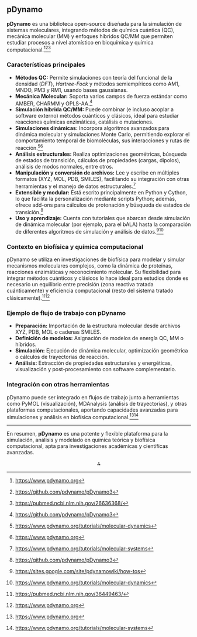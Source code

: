 ## pDynamo

**pDynamo** es una biblioteca open-source diseñada para la simulación de sistemas moleculares, integrando métodos de química cuántica (QC), mecánica molecular (MM) y enfoques híbridos QC/MM que permiten estudiar procesos a nivel atomístico en bioquímica y química computacional.[^1][^2][^3]

### Características principales

- **Métodos QC:** Permite simulaciones con teoría del funcional de la densidad (*DFT*), *Hartree-Fock* y métodos semiempíricos como AM1, MNDO, PM3 y RM1, usando bases gaussianas.
- **Mecánica Molecular:** Soporta varios campos de fuerza estándar como AMBER, CHARMM y OPLS-AA.[^2]
- **Simulación híbrida QC/MM:** Puede combinar (e incluso acoplar a software externo) métodos cuánticos y clásicos, ideal para estudiar reacciones químicas enzimáticas, catálisis o mutaciones.
- **Simulaciones dinámicas:** Incorpora algoritmos avanzados para dinámica molecular y simulaciones Monte Carlo, permitiendo explorar el comportamiento temporal de biomoléculas, sus interacciones y rutas de reacción.[^4][^1]
- **Análisis estructurales:** Realiza optimizaciones geométricas, búsqueda de estados de transición, cálculos de propiedades (cargas, dipolos), análisis de modos normales, entre otros.
- **Manipulación y conversión de archivos:** Lee y escribe en múltiples formatos (XYZ, MOL, PDB, SMILES), facilitando su integración con otras herramientas y el manejo de datos estructurales.[^5]
- **Extensible y modular:** Está escrito principalmente en Python y Cython, lo que facilita la personalización mediante scripts Python; además, ofrece add-ons para cálculos de protonación y búsqueda de estados de transición.[^2]
- **Uso y aprendizaje:** Cuenta con tutoriales que abarcan desde simulación de dinámica molecular (por ejemplo, para el bALA) hasta la comparación de diferentes algoritmos de simulación y análisis de datos.[^6][^4]


### Contexto en biofísica y química computacional

pDynamo se utiliza en investigaciones de biofísica para modelar y simular mecanismos moleculares complejos, como la dinámica de proteínas, reacciones enzimáticas y reconocimiento molecular. Su flexibilidad para integrar métodos cuánticos y clásicos lo hace ideal para estudios donde es necesario un equilibrio entre precisión (zona reactiva tratada cuánticamente) y eficiencia computacional (resto del sistema tratado clásicamente).[^7][^1]

### Ejemplo de flujo de trabajo con pDynamo

- **Preparación:** Importación de la estructura molecular desde archivos XYZ, PDB, MOL o cadenas SMILES.
- **Definición de modelos:** Asignación de modelos de energía QC, MM o híbridos.
- **Simulación:** Ejecución de dinámica molecular, optimización geométrica o cálculos de trayectorias de reacción.
- **Análisis:** Extracción de propiedades estructurales y energéticas, visualización y post-procesamiento con software complementario.


### Integración con otras herramientas

pDynamo puede ser integrado en flujos de trabajo junto a herramientas como PyMOL (visualización), MDAnalysis (análisis de trayectorias), y otras plataformas computacionales, aportando capacidades avanzadas para simulaciones y análisis en biofísica computacional.[^1][^5]

***

En resumen, **pDynamo** es una potente y flexible plataforma para la simulación, análisis y modelado en química teórica y biofísica computacional, apta para investigaciones académicas y científicas avanzadas.

<div style="text-align: center">⁂</div>

[^1]: https://www.pdynamo.org

[^2]: https://github.com/pdynamo/pDynamo3

[^3]: https://pubmed.ncbi.nlm.nih.gov/26636368/

[^4]: https://www.pdynamo.org/tutorials/molecular-dynamics

[^5]: https://www.pdynamo.org/tutorials/molecular-systems

[^6]: https://sites.google.com/site/pdynamowiki/how-tos

[^7]: https://pubmed.ncbi.nlm.nih.gov/36449463/

[^8]: https://pubs.acs.org/doi/abs/10.1021/acs.jcim.2c01239

[^9]: https://pubs.acs.org/doi/10.1021/ct800092p

[^10]: https://mybiosoftware.com/tag/pdynamo

[^11]: https://dynamomd.com/index.php/features.html

[^12]: https://mybiosoftware.com/pdynamo-simulation-molecular-systems.html

[^13]: https://pubs.acs.org/doi/abs/10.1021/ct800092p

[^14]: https://rm1.sparkle.pro.br/rm1-software/pdynamo

[^15]: https://www.pdynamo.org/documentation/publications


